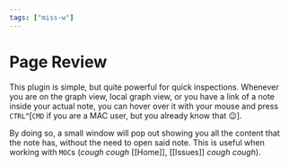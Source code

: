 ```yaml
---
tags: ["miss-w"]
---
```


# Page Review

This plugin is simple, but quite powerful for quick inspections. Whenever you are on the graph view, local graph view, or you have a link of a note inside your actual note, you can hover over it with your mouse and press `CTRL`^[`CMD` if you are a MAC user, but you already know that 😉].

By doing so, a small window will pop out showing you all the content that the note has, without the need to open said note. This is useful when working with `MOC`s (*cough cough* [[Home]], [[Issues]] *cough cough*).